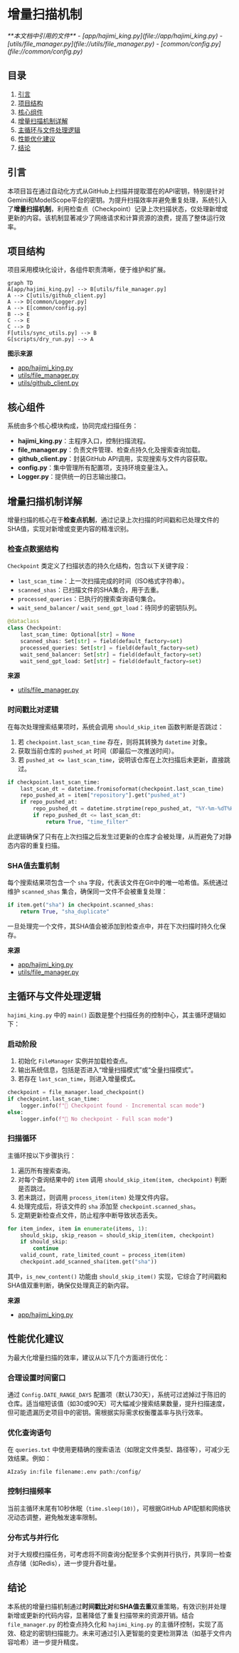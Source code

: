 # 增量扫描机制

<cite>
**本文档中引用的文件**  
- [app/hajimi_king.py](file://app/hajimi_king.py)
- [utils/file_manager.py](file://utils/file_manager.py)
- [common/config.py](file://common/config.py)
</cite>

## 目录
1. [引言](#引言)  
2. [项目结构](#项目结构)  
3. [核心组件](#核心组件)  
4. [增量扫描机制详解](#增量扫描机制详解)  
5. [主循环与文件处理逻辑](#主循环与文件处理逻辑)  
6. [性能优化建议](#性能优化建议)  
7. [结论](#结论)

## 引言
本项目旨在通过自动化方式从GitHub上扫描并提取潜在的API密钥，特别是针对Gemini和ModelScope平台的密钥。为提升扫描效率并避免重复处理，系统引入了**增量扫描机制**，利用检查点（Checkpoint）记录上次扫描状态，仅处理新增或更新的内容。该机制显著减少了网络请求和计算资源的浪费，提高了整体运行效率。

## 项目结构
项目采用模块化设计，各组件职责清晰，便于维护和扩展。

```mermaid
graph TD
A[app/hajimi_king.py] --> B[utils/file_manager.py]
A --> C[utils/github_client.py]
A --> D[common/Logger.py]
A --> E[common/config.py]
B --> E
C --> E
C --> D
F[utils/sync_utils.py] --> B
G[scripts/dry_run.py] --> A
```

**图示来源**  
- [app/hajimi_king.py](file://app/hajimi_king.py)
- [utils/file_manager.py](file://utils/file_manager.py)
- [utils/github_client.py](file://utils/github_client.py)

## 核心组件
系统由多个核心模块构成，协同完成扫描任务：

- **hajimi_king.py**：主程序入口，控制扫描流程。
- **file_manager.py**：负责文件管理、检查点持久化及搜索查询加载。
- **github_client.py**：封装GitHub API调用，实现搜索与文件内容获取。
- **config.py**：集中管理所有配置项，支持环境变量注入。
- **Logger.py**：提供统一的日志输出接口。

## 增量扫描机制详解
增量扫描的核心在于**检查点机制**，通过记录上次扫描的时间戳和已处理文件的SHA值，实现对新增或变更内容的精准识别。

### 检查点数据结构
`Checkpoint` 类定义了扫描状态的持久化结构，包含以下关键字段：

- `last_scan_time`：上一次扫描完成的时间（ISO格式字符串）。
- `scanned_shas`：已扫描文件的SHA集合，用于去重。
- `processed_queries`：已执行的搜索查询语句集合。
- `wait_send_balancer` / `wait_send_gpt_load`：待同步的密钥队列。

```python
@dataclass
class Checkpoint:
    last_scan_time: Optional[str] = None
    scanned_shas: Set[str] = field(default_factory=set)
    processed_queries: Set[str] = field(default_factory=set)
    wait_send_balancer: Set[str] = field(default_factory=set)
    wait_send_gpt_load: Set[str] = field(default_factory=set)
```

**来源**  
- [utils/file_manager.py](file://utils/file_manager.py#L12-L48)

### 时间戳比对逻辑
在每次处理搜索结果项时，系统会调用 `should_skip_item` 函数判断是否跳过：

1. 若 `checkpoint.last_scan_time` 存在，则将其转换为 `datetime` 对象。
2. 获取当前仓库的 `pushed_at` 时间（即最后一次推送时间）。
3. 若 `pushed_at <= last_scan_time`，说明该仓库在上次扫描后未更新，直接跳过。

```python
if checkpoint.last_scan_time:
    last_scan_dt = datetime.fromisoformat(checkpoint.last_scan_time)
    repo_pushed_at = item["repository"].get("pushed_at")
    if repo_pushed_at:
        repo_pushed_dt = datetime.strptime(repo_pushed_at, "%Y-%m-%dT%H:%M:%SZ")
        if repo_pushed_dt <= last_scan_dt:
            return True, "time_filter"
```

此逻辑确保了只有在上次扫描之后发生过更新的仓库才会被处理，从而避免了对静态内容的重复扫描。

### SHA值去重机制
每个搜索结果项包含一个 `sha` 字段，代表该文件在Git中的唯一哈希值。系统通过维护 `scanned_shas` 集合，确保同一文件不会被重复处理：

```python
if item.get("sha") in checkpoint.scanned_shas:
    return True, "sha_duplicate"
```

一旦处理完一个文件，其SHA值会被添加到检查点中，并在下次扫描时持久化保存。

**来源**  
- [app/hajimi_king.py](file://app/hajimi_king.py#L170-L180)
- [utils/file_manager.py](file://utils/file_manager.py#L45-L48)

## 主循环与文件处理逻辑
`hajimi_king.py` 中的 `main()` 函数是整个扫描任务的控制中心，其主循环逻辑如下：

### 启动阶段
1. 初始化 `FileManager` 实例并加载检查点。
2. 输出系统信息，包括是否进入“增量扫描模式”或“全量扫描模式”。
3. 若存在 `last_scan_time`，则进入增量模式。

```python
checkpoint = file_manager.load_checkpoint()
if checkpoint.last_scan_time:
    logger.info(f"💾 Checkpoint found - Incremental scan mode")
else:
    logger.info(f"💾 No checkpoint - Full scan mode")
```

### 扫描循环
主循环按以下步骤执行：

1. 遍历所有搜索查询。
2. 对每个查询结果中的 `item` 调用 `should_skip_item(item, checkpoint)` 判断是否跳过。
3. 若未跳过，则调用 `process_item(item)` 处理文件内容。
4. 处理完成后，将该文件的 `sha` 添加至 `checkpoint.scanned_shas`。
5. 定期更新检查点文件，防止程序中断导致状态丢失。

```python
for item_index, item in enumerate(items, 1):
    should_skip, skip_reason = should_skip_item(item, checkpoint)
    if should_skip:
        continue
    valid_count, rate_limited_count = process_item(item)
    checkpoint.add_scanned_sha(item.get("sha"))
```

其中，`is_new_content()` 功能由 `should_skip_item()` 实现，它综合了时间戳和SHA值双重判断，确保仅处理真正的新内容。

**来源**  
- [app/hajimi_king.py](file://app/hajimi_king.py#L300-L400)

## 性能优化建议
为最大化增量扫描的效率，建议从以下几个方面进行优化：

### 合理设置时间窗口
通过 `Config.DATE_RANGE_DAYS` 配置项（默认730天），系统可过滤掉过于陈旧的仓库。适当缩短该值（如30或90天）可大幅减少搜索结果数量，提升扫描速度，但可能遗漏历史项目中的密钥。需根据实际需求权衡覆盖率与执行效率。

### 优化查询语句
在 `queries.txt` 中使用更精确的搜索语法（如限定文件类型、路径等），可减少无效结果。例如：
```
AIzaSy in:file filename:.env path:/config/
```

### 控制扫描频率
当前主循环末尾有10秒休眠（`time.sleep(10)`），可根据GitHub API配额和网络状况动态调整，避免触发速率限制。

### 分布式与并行化
对于大规模扫描任务，可考虑将不同查询分配至多个实例并行执行，共享同一检查点存储（如Redis），进一步提升吞吐量。

## 结论
本系统的增量扫描机制通过**时间戳比对**和**SHA值去重**双重策略，有效识别并处理新增或更新的代码内容，显著降低了重复扫描带来的资源开销。结合 `file_manager.py` 的检查点持久化和 `hajimi_king.py` 的主循环控制，实现了高效、稳定的密钥扫描能力。未来可通过引入更智能的变更检测算法（如基于文件内容哈希）进一步提升精度。